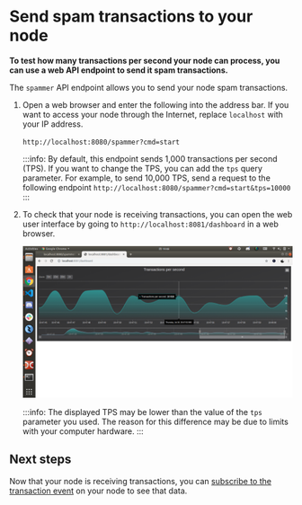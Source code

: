 # Send spam transactions to your node

**To test how many transactions per second your node can process, you can use a web API endpoint to send it spam transactions.**

The `spammer` API endpoint allows you to send your node spam transactions.

1. Open a web browser and enter the following into the address bar. If you want to access your node through the Internet, replace `localhost` with your IP address.

    `http://localhost:8080/spammer?cmd=start`

    :::info:
    By default, this endpoint sends 1,000 transactions per second (TPS). If you want to change the TPS, you can add the `tps` query parameter. For example, to send 10,000 TPS, send a request to the following endpoint `http://localhost:8080/spammer?cmd=start&tps=10000`
    :::

2. To check that your node is receiving transactions, you can open the web user interface by going to `http://localhost:8081/dashboard` in a web browser.

    ![GoShimmer web user interface](../images/goshimmer-web-ui.png)

    :::info:
    The displayed TPS may be lower than the value of the `tps` parameter you used. The reason for this difference may be due to limits with your computer hardware.
    :::

## Next steps

Now that your node is receiving transactions, you can [subscribe to the transaction event](../how-to-guides/subscribe-to-events.md) on your node to see that data.
